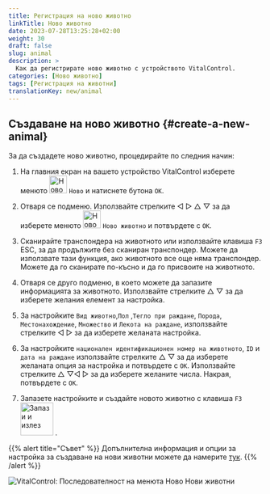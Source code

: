 ```yaml
---
title: Регистрация на ново животно
linkTitle: Ново животно
date: 2023-07-28T13:25:28+02:00
weight: 30
draft: false
slug: animal
description: >
  Как да регистрирате ново животно с устройството VitalControl.
categories: [Ново животно]
tags: [Регистрация на животни]
translationKey: new/animal
---
```

## Създаване на ново животно {#create-a-new-animal}

За да създадете ново животно, процедирайте по следния начин:

1. На главния екран на вашето устройство VitalControl изберете менюто <img src="/icons/main/new-animal.svg" width="35" align="bottom" alt="Ново животно" /> `Ново` и натиснете бутона `OK`.

2. Отваря се подменю. Използвайте стрелките ◁ ▷ △ ▽ за да изберете менюто <img src="/icons/main/new-animal.svg" width="35" align="bottom" alt="Ново животно" /> `Ново животно` и потвърдете с `OK`.

3. Сканирайте транспондера на животното или използвайте клавиша `F3` ESC, за да продължите без сканиран транспондер. Можете да използвате тази функция, ако животното все още няма транспондер. Можете да го сканирате по-късно и да го присвоите на животното.

4. Отваря се друго подменю, в което можете да запазите информацията за животното. Използвайте стрелките △ ▽ за да изберете желания елемент за настройка.

5. За настройките `Вид животно`,`Пол` ,`Тегло при раждане`, `Порода`, `Местонахождение`, `Множество` и `Лекота на раждане`, използвайте стрелките ◁ ▷ за да изберете желаната настройка.

6. За настройките `национален идентификационен номер на животното`, `ID` и `дата на раждане` използвайте стрелките △ ▽ за да изберете желаната опция за настройка и потвърдете с `OK`. Използвайте стрелките △ ▽◁ ▷ за да изберете желаните числа. Накрая, потвърдете с `OK`.

7. Запазете настройките и създайте новото животно с клавиша `F3` &nbsp;<img src="/icons/footer/save_exit.svg" width="65" align="bottom" alt="Запази и излез" />&nbsp;.

{{% alert title="Съвет" %}}
Допълнителна информация и опции за настройка за създаване на нови животни можете да намерите [тук](../../settings/animal-registration/).
{{% /alert %}}

   ![VitalControl: Последователност на менюта Ново Нови животни](../images/new.png "Създаване на ново животно")
